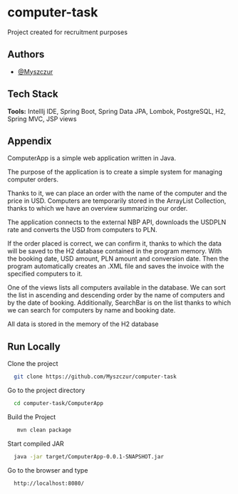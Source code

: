 
# computer-task

 Project created for recruitment purposes


## Authors

- [@Myszczur](https://www.github.com/Myszczur)


## Tech Stack

**Tools:** IntellIj IDE, Spring Boot, Spring Data JPA, Lombok, PostgreSQL, H2, Spring MVC, JSP views



## Appendix

ComputerApp is a simple web application written in Java.

The purpose of the application is to create a simple system for managing computer orders.

Thanks to it, we can place an order with the name of the computer and the price in USD. Computers are temporarily stored in the ArrayList Collection, thanks to which we have an overview summarizing our order.

The application connects to the external NBP API, downloads the USDPLN rate and converts the USD from computers to PLN.

If the order placed is correct, we can confirm it, thanks to which the data will be saved to the H2 database contained in the program memory. 
 With the booking date, USD amount, PLN amount and conversion date. Then the program automatically creates an .XML file and saves the invoice with the specified computers to it.

One of the views lists all computers available in the database. We can sort the list in ascending and descending order by the name of computers and by the date of booking.
Additionally, SearchBar is on the list thanks to which we can search for computers by name and booking date.


All data is stored in the memory of the H2 database





## Run Locally

Clone the project

```bash
  git clone https://github.com/Myszczur/computer-task
```

Go to the project directory

```bash
  cd computer-task/ComputerApp
```

Build the Project

```bash
   mvn clean package

```

Start compiled JAR

```bash
  java -jar target/ComputerApp-0.0.1-SNAPSHOT.jar


```

Go to the browser and type

```bash
  http://localhost:8080/

```

